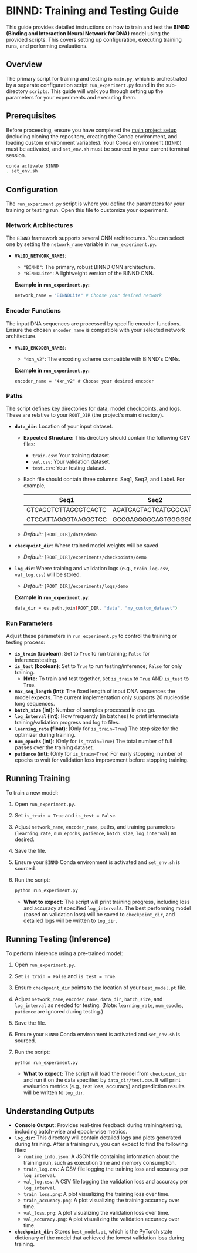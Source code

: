 # BINND: Training and Testing Guide

This guide provides detailed instructions on how to train and test the **BINND (Binding and Interaction Neural Network for DNA)** model using the provided scripts. This covers setting up configuration, executing training runs, and performing evaluations.

<!-- ## Table of Contents

- [Overview](#overview)
- [Prerequisites](#prerequisites)
- [Configuration](https://www.google.com/search?q=%23configuration)
    - [Network Architectures](https://www.google.com/search?q=%23network-architectures)
    - [Encoder Functions](https://www.google.com/search?q=%23encoder-functions)
    - [Paths](https://www.google.com/search?q=%23paths)
    - [Run Parameters](https://www.google.com/search?q=%23run-parameters)
- [Running Training](https://www.google.com/search?q=%23running-training)
- [Running Testing (Inference)](https://www.google.com/search?q=%23running-testing-inference)
- [Understanding Outputs](https://www.google.com/search?q=%23understanding-outputs)
- [Troubleshooting](https://www.google.com/search?q=%23troubleshooting) -->

## Overview

The primary script for training and testing is `main.py`, which is orchestrated by a separate configuration script `run_experiment.py`  found in the sub-directory `scripts`. This guide will walk you through setting up the parameters for your experiments and executing them.

## Prerequisites

Before proceeding, ensure you have completed the [main project setup](https://github.ncsu.edu/dna-based-storage/BINND) (including cloning the repository, creating the Conda environment, and loading custom environment variables). Your Conda environment (`BINND`) must be activated, and `set_env.sh` must be sourced in your current terminal session.

```bash
conda activate BINND
. set_env.sh
```

## Configuration

The `run_experiment.py` script is where you define the parameters for your training or testing run. Open this file to customize your experiment.

### Network Architectures

The `BINND` framework supports several CNN architectures. You can select one by setting the `network_name` variable in `run_experiment.py`.

- **`VALID_NETWORK_NAMES`**:
    - `"BINND"`: The primary, robust BINND CNN architecture.
    - `"BINNDLite"`: A lightweight version of the BINND CNN.
    
    **Example in `run_experiment.py`:**
    
    ```bash
    network_name = "BINNDLite" # Choose your desired network
    ```
    

### Encoder Functions

The input DNA sequences are processed by specific encoder functions. Ensure the chosen `encoder_name` is compatible with your selected network architecture. 

- **`VALID_ENCODER_NAMES`**:
    - `"4xn_v2"`: The encoding scheme compatible with BINND's CNNs.
    
    **Example in `run_experiment.py`:**
    
    ```
    encoder_name = "4xn_v2" # Choose your desired encoder
    ```
    

### Paths

The script defines key directories for data, model checkpoints, and logs. These are relative to your `ROOT_DIR` (the project's main directory).

- **`data_dir`**: Location of your input dataset.
    - **Expected Structure:** This directory should contain the following CSV files:
        - `train.csv`: Your training dataset.
        - `val.csv`: Your validation dataset.
        - `test.csv`: Your testing dataset.
    - Each file should contain three columns: Seq1, Seq2, and Label. For example,   

        | Seq1               | Seq2               | Label |
        |--------------------|--------------------|-------|
        | GTCAGCTCTTAGCGTCACTC | AGATGAGTACTCATGGGCAT | 1 |
        |CTCCATTAGGGTAAGGCTCC|GCCGAGGGGCAGTGGGGGGG|0|
    

    - *Default:* `[ROOT_DIR]/data/demo`
- **`checkpoint_dir`**: Where trained model weights will be saved.
    - *Default:* `[ROOT_DIR]/experiments/checkpoints/demo`
- **`log_dir`**: Where training and validation logs (e.g., `train_log.csv`, `val_log.csv`) will be stored.
    - *Default:* `[ROOT_DIR]/experiments/logs/demo`
    
    **Example in `run_experiment.py`:**
    
    ```bash
    data_dir = os.path.join(ROOT_DIR, "data", "my_custom_dataset")
    ```
    

### Run Parameters

Adjust these parameters in `run_experiment.py` to control the training or testing process:

- **`is_train` (boolean)**: Set to `True` to run training; `False` for inference/testing.
- **`is_test` (boolean)**: Set to `True` to run testing/inference; `False` for only training.
    - **Note:** To train and test together, set `is_train` to `True` AND `is_test` to `True`.
- **`max_seq_length` (int)**: The fixed length of input DNA sequences the model expects. The current implementation only supports 20 nucleotide long sequences.
- **`batch_size` (int)**: Number of samples processed in one go.
- **`log_interval` (int)**: How frequently (in batches) to print intermediate training/validation progress and log to files.
- **`learning_rate` (float)**: (Only for `is_train=True`) The step size for the optimizer during training.
- **`num_epochs` (int)**: (Only for `is_train=True`) The total number of full passes over the training dataset.
- **`patience` (int)**: (Only for `is_train=True`) For early stopping; number of epochs to wait for validation loss improvement before stopping training.

## Running Training

To train a new model:

1. Open `run_experiment.py`.
2. Set `is_train = True` and `is_test = False`.
3. Adjust `network_name`, `encoder_name`, paths, and training parameters (`learning_rate`, `num_epochs`, `patience`, `batch_size`, `log_interval`) as desired.
4. Save the file.
5. Ensure your `BINND` Conda environment is activated and `set_env.sh` is sourced.
6. Run the script:
    
    ```bash
    python run_experiment.py
    ```
    
    - **What to expect:** The script will print training progress, including loss and accuracy at specified `log_interval`s. The best performing model (based on validation loss) will be saved to `checkpoint_dir`, and detailed logs will be written to `log_dir`.

## Running Testing (Inference)

To perform inference using a pre-trained model:

1. Open `run_experiment.py`.
2. Set `is_train = False` and `is_test = True`.
3. Ensure `checkpoint_dir` points to the location of your `best_model.pt` file.
4. Adjust `network_name`, `encoder_name`, `data_dir`, `batch_size`, and `log_interval` as needed for testing. (Note: `learning_rate`, `num_epochs`, `patience` are ignored during testing.)
5. Save the file.
6. Ensure your `BINND` Conda environment is activated and `set_env.sh` is sourced.
7. Run the script:
    
    ```bash
    python run_experiment.py
    ```
    
    - **What to expect:** The script will load the model from `checkpoint_dir` and run it on the data specified by `data_dir/test.csv`. It will print evaluation metrics (e.g., test loss, accuracy) and prediction results will be written to `log_dir`.

## Understanding Outputs

- **Console Output:** Provides real-time feedback during training/testing, including batch-wise and epoch-wise metrics.
- **`log_dir`:** This directory will contain detailed logs and plots generated during training. After a training run, you can expect to find the following files:
    - `runtime_info.json`: A JSON file containing information about the training run, such as execution time and memory consumption.
    - `train_log.csv`: A CSV file logging the training loss and accuracy per  `log_interval`.
    - `val_log.csv`: A CSV file logging the validation loss and accuracy per  `log_interval`.
    - `train_loss.png`: A plot visualizing the training loss over time.
    - `train_accuracy.png`: A plot visualizing the training accuracy over time.
    - `val_loss.png`: A plot visualizing the validation loss over time.
    - `val_accuracy.png`: A plot visualizing the validation accuracy over time.
- **`checkpoint_dir`:** Stores `best_model.pt`, which is the PyTorch state dictionary of the model that achieved the lowest validation loss during training.